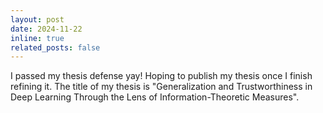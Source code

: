 ```yaml
---
layout: post
date: 2024-11-22
inline: true
related_posts: false
---
```


I passed my thesis defense yay! Hoping to publish my thesis once I finish refining it. The title of my thesis is "Generalization and Trustworthiness in Deep Learning Through the Lens of Information-Theoretic Measures".